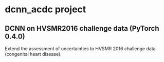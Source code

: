 # dcnn_acdc project

## DCNN on HVSMR2016 challenge data (PyTorch 0.4.0)
Extend the assessment of uncertainties to HVSMR 2016 challenge data (congenital heart disease). 

